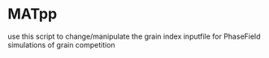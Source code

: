 # MATpp
use this script to change/manipulate the grain index inputfile for PhaseField simulations of grain competition 
